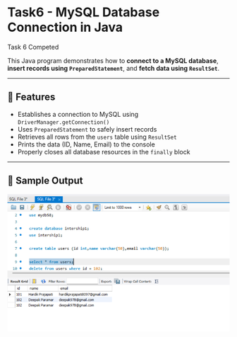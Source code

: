 # Task6 - MySQL Database Connection in Java
Task 6 Competed


This Java program demonstrates how to **connect to a MySQL database**,  
**insert records using `PreparedStatement`**, and **fetch data using `ResultSet`**.

---

## 🔹 Features
- Establishes a connection to MySQL using `DriverManager.getConnection()`
- Uses `PreparedStatement` to safely insert records
- Retrieves all rows from the `users` table using `ResultSet`
- Prints the data (ID, Name, Email) to the console
- Properly closes all database resources in the `finally` block

---

## 📸 Sample Output
![Program Output](db.png)

